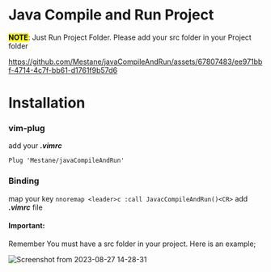 # Java Compile and Run Project

**<mark>NOTE</mark>**: Just Run Project Folder. Please add your src folder in your Project folder

https://github.com/Mestane/javaCompileAndRun/assets/67807483/ee971bbf-4714-4c7f-bb61-d1761f9b57d6

# Installation

### vim-plug

add your ***.vimrc***

```vim
Plug 'Mestane/javaCompileAndRun'
```

### Binding

map your key `nnoremap <leader>c :call JavacCompileAndRun()<CR>` add ***.vimrc*** file

#### Important:

Remember You must have a src folder in your project. Here is an example;


![Screenshot from 2023-08-27 14-28-31](https://github.com/Mestane/javaCompileAndRun/assets/67807483/3287bb0a-9228-48c9-b5b1-7729494cc471)

